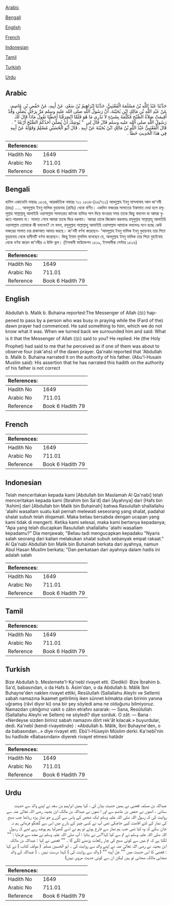 [Arabic](#arabic)

[Bengali](#bengali)

[English](#english)

[French](#french)

[Indonesian](#indonesian)

[Tamil](#tamil)

[Turkish](#turkish)

[Urdu](#urdu)

## Arabic


<div dir="rtl" lang="ar" style={{fontSize:'larger',backgroundColor:'#f8f9fa',padding:20}}>
حَدَّثَنَا عَبْدُ اللَّهِ بْنُ مَسْلَمَةَ الْقَعْنَبِيُّ، حَدَّثَنَا إِبْرَاهِيمُ بْنُ سَعْدٍ، عَنْ أَبِيهِ، عَنْ حَفْصِ بْنِ عَاصِمٍ، عَنْ عَبْدِ اللَّهِ بْنِ مَالِكٍ ابْنِ بُحَيْنَةَ، أَنَّ رَسُولَ اللَّهِ صلى الله عليه وسلم مَرَّ بِرَجُلٍ يُصَلِّي وَقَدْ أُقِيمَتْ صَلاَةُ الصُّبْحِ فَكَلَّمَهُ بِشَىْءٍ لاَ نَدْرِي مَا هُوَ فَلَمَّا انْصَرَفْنَا أَحَطْنَا نَقُولُ مَاذَا قَالَ لَكَ رَسُولُ اللَّهِ صلى الله عليه وسلم قَالَ قَالَ لِي ‏ "‏ يُوشِكُ أَنْ يُصَلِّيَ أَحَدُكُمُ الصُّبْحَ أَرْبَعًا ‏"‏ ‏.‏ قَالَ الْقَعْنَبِيُّ عَبْدُ اللَّهِ بْنُ مَالِكٍ ابْنُ بُحَيْنَةَ عَنْ أَبِيهِ ‏.‏ قَالَ أَبُو الْحُسَيْنِ مُسْلِمٌ وَقَوْلُهُ عَنْ أَبِيهِ فِي هَذَا الْحَدِيثِ خَطَأٌ ‏.‏
</div>
<div style={{backgroundColor:'#f8f9fa',padding:20, marginBottom: 10}}><table> <thead> <tr> <th>References:</th> <th></th> </tr> </thead> <tbody><tr><td>Hadith No</td><td>1649</td></tr><tr><td>Arabic No</td><td>711.01</td></tr><tr><td>Reference</td><td>Book 6 Hadith 79</td></tr></tbody></table></div>

## Bengali


<div dir="ltr" lang="bn" style={{fontSize:'larger',backgroundColor:'#f8f9fa',padding:20}}>
হাদিস একাডেমি নাম্বারঃ ১৫৩৪, আন্তর্জাতিক নাম্বারঃ ৭১১ ১৫৩৪-(৬৫/৭১১) আবদুল্লাহ ইবনু মাসলামাহ আল কা'নবী (রহঃ) ..... আবদুল্লাহ ইবনু মালিক বুহায়নাহ (রাযিঃ) থেকে বর্ণিত। একদিন ফজরের সালাতের ইকামাত দেয়া হলে রসূলুল্লাহ সাল্লাল্লাহু আলাইহি ওয়াসাল্লাম সালাতরত জনৈক ব্যক্তির পাশ দিয়ে যাওয়ার সময় তাকে কিছু বললেন যা আমরা বুঝতে পারলাম না। সালাত শেষে আমরা তাকে ঘিরে ধরলাম। আমরা তাকে জিজ্ঞেস করলামঃ রসূলুল্লাহ সাল্লাল্লাহু আলাইহি ওয়াসাল্লাম তোমাকে কী বললেন? সে বলল, রসূলুল্লাহ সাল্লাল্লাহু আলাইহি ওয়াসাল্লাম আমাকে বললেনঃ মনে হচ্ছে কেউ ফজরের সালাত চার রাকাআত আদায় করছে। কা'নবী বর্ণনা করেছেন- ‘আবদুল্লাহ ইবনু মালিক ইবনু বুহায়নাহ তার পিতা বুহায়নাহ থেকে হাদীসটি বর্ণনা করেছেন। কিন্তু ইমাম মুসলিম বলেছেন যে, আবদুল্লাহ ইবনু মালিক তার পিতা বুহাইনাহ থেকে বর্ণনা করেন কা'নবীর এ উক্তি ভুল। (ইসলামী ফাউন্ডেশন ১৫১৯, ইসলামীক সেন্টার ১৫২৬)
</div>
<div style={{backgroundColor:'#f8f9fa',padding:20, marginBottom: 10}}><table> <thead> <tr> <th>References:</th> <th></th> </tr> </thead> <tbody><tr><td>Hadith No</td><td>1649</td></tr><tr><td>Arabic No</td><td>711.01</td></tr><tr><td>Reference</td><td>Book 6 Hadith 79</td></tr></tbody></table></div>

## English


<div dir="ltr" lang="en" style={{fontSize:'larger',backgroundColor:'#f8f9fa',padding:20}}>
Abdullah b. Malik b. Buhaina reported:The Messenger of Allah (ﷺ) happened to pass by a person who was busy in praying while the (Fard of the) dawn prayer had commenced. He said something to him, which we do not know what it was. When we turned back we surrounded him and said: What is it that the Messenger of Allah (ﷺ) said to you? He replied: He (the Holy Prophet) had said to me that he perceived as if one of them was about to observe four (rak'ahs) of the dawn prayer. Qa'nabi reported that 'Abdullah b. Malik b. Buhaina narrated it on the authority of his father. (Abu'l-Husain Muslim said): His assertion that he has narrated this hadith on the authority of his father is not correct
</div>
<div style={{backgroundColor:'#f8f9fa',padding:20, marginBottom: 10}}><table> <thead> <tr> <th>References:</th> <th></th> </tr> </thead> <tbody><tr><td>Hadith No</td><td>1649</td></tr><tr><td>Arabic No</td><td>711.01</td></tr><tr><td>Reference</td><td>Book 6 Hadith 79</td></tr></tbody></table></div>

## French


<div dir="ltr" lang="fr" style={{fontSize:'larger',backgroundColor:'#f8f9fa',padding:20}}>

</div>
<div style={{backgroundColor:'#f8f9fa',padding:20, marginBottom: 10}}><table> <thead> <tr> <th>References:</th> <th></th> </tr> </thead> <tbody><tr><td>Hadith No</td><td>1649</td></tr><tr><td>Arabic No</td><td>711.01</td></tr><tr><td>Reference</td><td>Book 6 Hadith 79</td></tr></tbody></table></div>

## Indonesian


<div dir="ltr" lang="id" style={{fontSize:'larger',backgroundColor:'#f8f9fa',padding:20}}>
Telah menceritakan kepada kami [Abdullah bin Maslamah Al Qa'nabi] telah menceritakan kepada kami [Ibrahim bin Sa'd] dari [Ayahnya] dari [Hafs bin 'Ashim] dari [Abdullah bin Malik bin Buhainah] bahwa Rasulullah shallallahu 'alaihi wasallam suatu kali pernah melewati seseorang yang shalat, padahal shalat subuh telah diiqamati. Maka beliau bersabda dengan ucapan yang kami tidak di mengerti. Ketika kami selesai, maka kami bertanya kepadanya; "Apa yang telah diucapkan Rasulullah shallallahu 'alaihi wasallam kepadamu?" Dia menjawab; "Beliau tadi mengucapkan kepadaku "Nyaris salah seorang dari kalian melakukan shalat subuh sebanyak empat rakaat." Al Qa'nabi Abdullah bin Malik bin Buhainah berkata dari ayahnya, namun Abul Hasan Muslim berkata; "Dan perkataan dari ayahnya dalam hadis ini adalah salah
</div>
<div style={{backgroundColor:'#f8f9fa',padding:20, marginBottom: 10}}><table> <thead> <tr> <th>References:</th> <th></th> </tr> </thead> <tbody><tr><td>Hadith No</td><td>1649</td></tr><tr><td>Arabic No</td><td>711.01</td></tr><tr><td>Reference</td><td>Book 6 Hadith 79</td></tr></tbody></table></div>

## Tamil


<div dir="ltr" lang="ta" style={{fontSize:'larger',backgroundColor:'#f8f9fa',padding:20}}>

</div>
<div style={{backgroundColor:'#f8f9fa',padding:20, marginBottom: 10}}><table> <thead> <tr> <th>References:</th> <th></th> </tr> </thead> <tbody><tr><td>Hadith No</td><td>1649</td></tr><tr><td>Arabic No</td><td>711.01</td></tr><tr><td>Reference</td><td>Book 6 Hadith 79</td></tr></tbody></table></div>

## Turkish


<div dir="ltr" lang="tr" style={{fontSize:'larger',backgroundColor:'#f8f9fa',padding:20}}>
Bize Abdullah b. Meslemete'I-Ka'nebî rivayet etti. (Dediki): Bize İbrahim b. Sa'd, babasından, o da Hafs b. Âsim'dan, o da Abdullah b. Mâlik İbni Buhayne'den naklen rivayet ettiki, Resûlullah (Sallallahu Aleyhi ve Sellem) sabah namazına İkaamet getirilmiş iken sünnet kılmakta olan birinin yanına uğramış (râvî diyor ki) ona bir şey söyledi ama ne olduğunu bilmiyoruz. Namazdan çıktığımız vakit o zâtın etrafını sararak: — Sana, Resûlullah (Sallallahu Aleyhi ve Sellem) ne söyledi? diye sorduk. O zât: — Bana : «Nerdeyse sizden biriniz sabah namazını dört rek'ât kılacak.» buyurdular, dedi. Ka'nebî (kendi rivayetinde) : «Abdullah b. Mâlik, İbni Buhayne'den, o da babasından...» diye rivayet etti. Ebû'l-Hüseyin Müslim derki: Ka'nebî'nin bu hadîsde «Babasından» diyerek rivayet etmesi hatâdır
</div>
<div style={{backgroundColor:'#f8f9fa',padding:20, marginBottom: 10}}><table> <thead> <tr> <th>References:</th> <th></th> </tr> </thead> <tbody><tr><td>Hadith No</td><td>1649</td></tr><tr><td>Arabic No</td><td>711.01</td></tr><tr><td>Reference</td><td>Book 6 Hadith 79</td></tr></tbody></table></div>

## Urdu


<div dir="rtl" lang="ur" style={{fontSize:'larger',backgroundColor:'#f8f9fa',padding:20}}>
عبداللہ بن مسلمہ قعنبی نے ہمیں حدیث بیان کی ، کہا ہمیں ابراہیم بن سعد نے اپنے والد سے حدیث سنائی ۔ انھوں نے حفص بن عاصم سے اور ا نھوں نے عبداللہ بن مالک ابن بحینہ رضی اللہ تعالیٰ عنہ سے روایت کی کہ رسول اللہ صلی اللہ علیہ وسلم ایک شخص کے پاس سے گزرے جو نماز پڑھ رہاتھا جب صبح کی نماز کے لئے اقامت کہی جاچکی تھی آپ نے کسی چیز کے بارے میں اس سے گفتگو فرمائی ہم نہ جان سکے کہ وہ کیا تھی جب ہم نماز سے فارغ ہوئے تو ہم نے اسے گھیرلیا ہم پوچھ رہے تھے کہ رسول اللہ صلی اللہ علیہ وسلم نے تم سے کیا کہا؟اس نے بتایا : آپ صلی اللہ علیہ وسلم نے مجھ سے فرمایا : "" لگتا ہے کہ تم میں سے کوئی صبح کی چار رکعات پڑھنے لگے گا ۔ "" قعنبی نے کہا : عبداللہ بن مالک ابن بحینہ نے رضی اللہ تعالیٰ عنہ نے اپنے والد سے روایت کی ۔ ابو الحسین مسلم ؒ ( مولف کتاب ) نے کہا : قعنبی کا اس حدیث میں "" عَنْ أَبِيهِ "" ( والد سے روایت کی ) کہنا درست نہیں ۔ ( عبداللہ کے والد صحابی مالک صحابی تو ہیں لیکن ان سے کوئی حدیث مروی نہیں)
</div>
<div style={{backgroundColor:'#f8f9fa',padding:20, marginBottom: 10}}><table> <thead> <tr> <th>References:</th> <th></th> </tr> </thead> <tbody><tr><td>Hadith No</td><td>1649</td></tr><tr><td>Arabic No</td><td>711.01</td></tr><tr><td>Reference</td><td>Book 6 Hadith 79</td></tr></tbody></table></div>